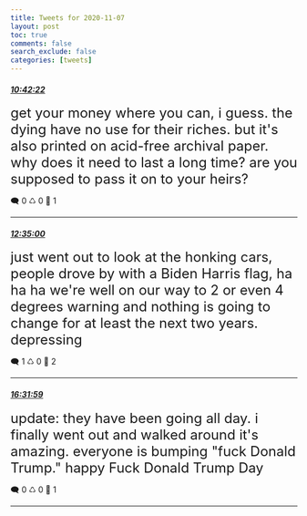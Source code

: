 ```yaml
---
title: Tweets for 2020-11-07
layout: post
toc: true
comments: false
search_exclude: false
categories: [tweets]
---
```



#### <a href = "https://twitter.com/deepfates/status/1325131494705164289">*10:42:22*</a>

<font size="5">get your money where you can, i guess. the dying have no use for their riches.  but it's also printed on acid-free archival paper. why does it need to last a long time? are you supposed to pass it on to your heirs?</font>



🗨️ 0 ♺ 0 🤍  1   

---
    
#### <a href = "https://twitter.com/deepfates/status/1325159836921651200">*12:35:00*</a>

<font size="5">just went out to look at the honking cars, people drove by with a Biden Harris flag, ha ha ha  we're well on our way to 2 or even 4 degrees warning and nothing is going to change for at least the next two years. depressing</font>



🗨️ 1 ♺ 0 🤍  2   

---
    
#### <a href = "https://twitter.com/deepfates/status/1325219476716081152">*16:31:59*</a>

<font size="5">update: they have been going all day. i finally went out and walked around  it's amazing.  everyone is bumping "fuck Donald Trump."   happy Fuck Donald Trump Day</font>



🗨️ 0 ♺ 0 🤍  1   

---
    
            
